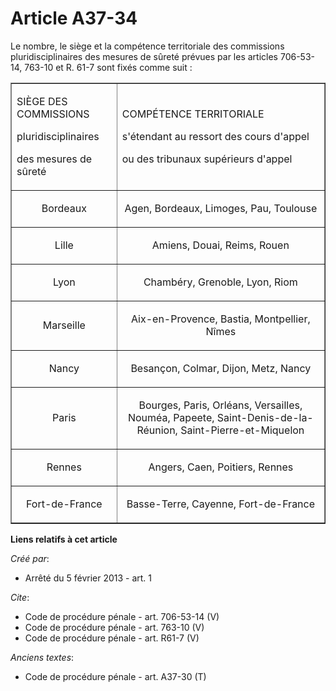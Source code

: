 # Article A37-34

Le nombre, le siège et la compétence territoriale des commissions pluridisciplinaires des mesures de sûreté prévues par les
articles 706-53-14, 763-10 et R. 61-7 sont fixés comme suit : 

<table border="1">
    <tbody>
      <tr>
        <td>

SIÈGE DES COMMISSIONS 

pluridisciplinaires 

des mesures de sûreté 

</td>
        <td>

COMPÉTENCE TERRITORIALE 

s'étendant au ressort des cours d'appel 

ou des tribunaux supérieurs d'appel 

</td>
      </tr>
      <tr>
        <td align="center">

Bordeaux 

</td>
        <td align="center">

Agen, Bordeaux, Limoges, Pau, Toulouse 

</td>
      </tr>
      <tr>
        <td align="center">

Lille 

</td>
        <td align="center">

Amiens, Douai, Reims, Rouen 

</td>
      </tr>
      <tr>
        <td align="center">

Lyon 

</td>
        <td align="center">

Chambéry, Grenoble, Lyon, Riom 

</td>
      </tr>
      <tr>
        <td align="center">

Marseille 

</td>
        <td align="center">

Aix-en-Provence, Bastia, Montpellier, Nîmes 

</td>
      </tr>
      <tr>
        <td align="center">

Nancy 

</td>
        <td align="center">

Besançon, Colmar, Dijon, Metz, Nancy 

</td>
      </tr>
      <tr>
        <td align="center">

Paris 

</td>
        <td align="center">

Bourges, Paris, Orléans, Versailles, Nouméa, Papeete, Saint-Denis-de-la-Réunion, Saint-Pierre-et-Miquelon 

</td>
      </tr>
      <tr>
        <td align="center">

Rennes 

</td>
        <td align="center">

Angers, Caen, Poitiers, Rennes 

</td>
      </tr>
      <tr>
        <td align="center">

Fort-de-France 

</td>
        <td align="center">

Basse-Terre, Cayenne, Fort-de-France

</td>
      </tr>
    </tbody>
  </table>

**Liens relatifs à cet article**

_Créé par_:

  - Arrêté du 5 février 2013 - art. 1

_Cite_:

  - Code de procédure pénale - art. 706-53-14 (V)
  - Code de procédure pénale - art. 763-10 (V)
  - Code de procédure pénale - art. R61-7 (V)

_Anciens textes_:

  - Code de procédure pénale - art. A37-30 (T)
